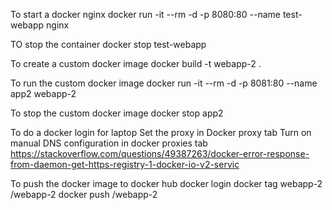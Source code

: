 To start a docker nginx
docker run -it --rm -d -p 8080:80 --name test-webapp nginx

TO stop the container
docker stop test-webapp

To create a custom docker image
docker build -t webapp-2 . 

To run the custom docker image
docker run -it --rm -d -p 8081:80 --name app2 webapp-2

To stop the custom docker image
docker stop app2

To do a docker login for laptop
Set the proxy in Docker proxy tab
Turn on manual DNS configuration in docker proxies tab
https://stackoverflow.com/questions/49387263/docker-error-response-from-daemon-get-https-registry-1-docker-io-v2-servic


To push the docker image to docker hub
docker login
docker tag webapp-2 <dockerid>/webapp-2
docker push <dockerid>/webapp-2
